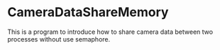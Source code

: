 # CameraDataShareMemory
This is a program to introduce how to share camera data between two processes without use semaphore.
